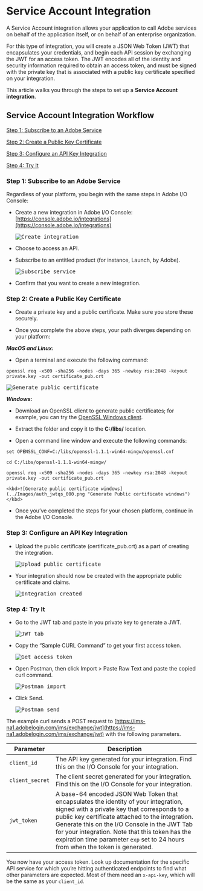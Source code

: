 # Service Account Integration

A Service Account integration allows your application to call Adobe services on behalf of the application itself, or on behalf of an enterprise organization.

For this type of integration, you will create a JSON Web Token (JWT) that encapsulates your credentials, and begin each API session by exchanging the JWT for an access token. The JWT encodes all of the identity and security information required to obtain an access token, and must be signed with the private key that is associated with a public key certificate specified on your integration.

This article walks you through the steps to set up a **Service Account integration**.

## Service Account Integration Workflow

[Step 1: Subscribe to an Adobe Service](#step-1-subscribe-to-an-adobe-service)

[Step 2: Create a Public Key Certificate](#step-2-create-a-public-key-certificate)

[Step 3: Configure an API Key Integration](#step-3-configure-an-api-key-integration)

[Step 4: Try It](#step-4-try-it)

### Step 1: Subscribe to an Adobe Service

Regardless of your platform, you begin with the same steps in Adobe I/O Console:

- Create a new integration in Adobe I/O Console: [https://console.adobe.io/integrations](https://console.adobe.io/integrations)

    <kbd>![Create integration](../Images/auth_jwtqs_01.png "Create an integration")</kbd> 

- Choose to access an API.

- Subscribe to an entitled product (for instance, Launch, by Adobe).

    <kbd>![Subscribe service](../Images/auth_jwtqs_02.png "Subscribe to a product or service")</kbd>

- Confirm that you want to create a new integration.

### Step 2: Create a Public Key Certificate

- Create a private key and a public certificate. Make sure you store these securely.

- Once you complete the above steps, your path diverges depending on your platform: 

_**MacOS and Linux:**_

- Open a terminal and execute the following command:  

```
openssl req -x509 -sha256 -nodes -days 365 -newkey rsa:2048 -keyout private.key -out certificate_pub.crt
```


<kbd>![Generate public certificate](../Images/auth_jwtqs_00.png "Generate Public certificate")</kbd>

_**Windows:**_

- Download an OpenSSL client to generate public certificates; for example, you can try the [OpenSSL Windows client](https://bintray.com/vszakats/generic/download_file?file_path=openssl-1.1.1-win64-mingw.zip).

- Extract the folder and copy it to the **C:/libs/** location.

- Open a command line window and execute the following commands:

`set OPENSSL_CONF=C:/libs/openssl-1.1.1-win64-mingw/openssl.cnf`

`cd C:/libs/openssl-1.1.1-win64-mingw/`

```
openssl req -x509 -sha256 -nodes -days 365 -newkey rsa:2048 -keyout private.key -out certificate_pub.crt
```
    

    <kbd>![Generate public certificate windows](../Images/auth_jwtqs_000.png "Generate Public certificate windows")</kbd>

- Once you&rsquo;ve completed the steps for your chosen platform, continue in the Adobe I/O Console.

### Step 3: Configure an API Key Integration

- Upload the public certificate (certificate_pub.crt) as a part of creating the integration.

    <kbd>![Upload public certificate](../Images/auth_jwtqs_03.png "Upload public certificate")</kbd>

- Your integration should now be created with the appropriate public certificate and claims.

    <kbd>![Integration created](../Images/auth_jwtqs_04.png "Integration created")</kbd>
    
### Step 4: Try It

- Go to the JWT tab and paste in you private key to generate a JWT.

    <kbd>![JWT tab](../Images/auth_jwtqs_05.png "JWT tab")</kbd>

- Copy the &ldquo;Sample CURL Command&rdquo; to get your first access token. 

    <kbd>![Get access token](../Images/auth_jwtqs_06.png "Get access token")</kbd>


- Open Postman, then click Import &gt; Paste Raw Text and paste the copied curl command.

    <kbd>![Postman import](../Images/auth_jwtqs_07.png "Postman import")</kbd>

- Click Send.

    <kbd>![Postman send](../Images/auth_jwtqs_08.png "Postman send")</kbd>

The example curl sends a POST request to [https://ims-na1.adobelogin.com/ims/exchange/jwt](https://ims-na1.adobelogin.com/ims/exchange/jwt) with the following parameters.

| Parameter | Description|
|---|---|
| `client_id` | The API key generated for your integration. Find this on the I/O Console for your integration. |
| `client_secret` | The client secret generated for your integration. Find this on the I/O Console for your integration. |
| `jwt_token` | A base-64 encoded JSON Web Token that encapsulates the identity of your integration, signed with a private key that corresponds to a public key certificate attached to the integration. Generate this on the I/O Console in the JWT Tab for your integration. Note that this token has the expiration time parameter `exp` set to 24 hours from when the token is generated. | 

You now have your access token. Look up documentation for the specific API service for which you’re hitting authenticated endpoints to find what other parameters are expected. Most of them need an `x-api-key`, which will be the same as your `client_id`.
